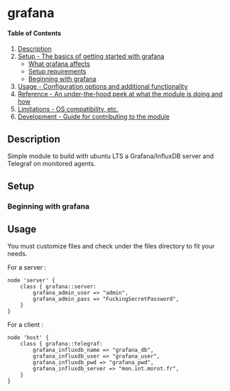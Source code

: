 # grafana

#### Table of Contents

1. [Description](#description)
1. [Setup - The basics of getting started with grafana](#setup)
    * [What grafana affects](#what-grafana-affects)
    * [Setup requirements](#setup-requirements)
    * [Beginning with grafana](#beginning-with-grafana)
1. [Usage - Configuration options and additional functionality](#usage)
1. [Reference - An under-the-hood peek at what the module is doing and how](#reference)
1. [Limitations - OS compatibility, etc.](#limitations)
1. [Development - Guide for contributing to the module](#development)

## Description

Simple module to build with ubuntu LTS a Grafana/InfluxDB server and Telegraf on monitored agents.

## Setup

### Beginning with grafana


## Usage

You must customize files and check under the files directory to fit your needs.


For a server :
```
node 'server' {
    class { grafana::server:
        grafana_admin_user => "admin",
        grafana_admin_pass => "FuckingSecretPassword",
    }
}
```

For a client :
```
node 'host' {
    class { grafana::telegraf:
        grafana_influxdb_name => "grafana_db",
        grafana_influxdb_user => "grafana_user",
        grafana_influxdb_pwd => "grafana_pwd",
        grafana_influxdb_server => "mon.int.morot.fr",
    }
}
```

